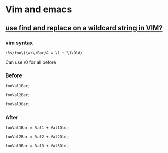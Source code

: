 # Vim and emacs

## [use find and replace on a wildcard string in VIM?](https://stackoverflow.com/questions/10336609/is-it-possible-to-use-find-and-replace-on-a-wildcard-string-in-vim)

### vim syntax

```vim
:%s/foo\(\w+\)Bar/& = \1 + \1\Old/
```

Can use \0 for all before


### Before
```txt
fooVal1Bar;

fooVal2Bar;

fooVal3Bar;
```

### After

```txt
fooVal1Bar = Val1 + Val1Old;

fooVal2Bar = Val2 + Val2Old;

fooVal3Bar = Val3 + Val3Old;
```
